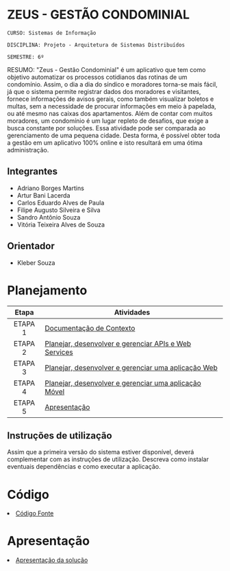 # ZEUS - GESTÃO CONDOMINIAL

`CURSO: Sistemas de Informação`

`DISCIPLINA: Projeto - Arquitetura de Sistemas Distribuídos`

`SEMESTRE: 6º`

RESUMO: "Zeus - Gestão Condominial" é um aplicativo que tem como objetivo automatizar os processos cotidianos das rotinas de um condomínio. Assim, o dia a dia do síndico e moradores torna-se mais fácil, já que o sistema permite registrar dados dos moradores e visitantes, fornece informações de avisos gerais, como também visualizar boletos e multas, sem a necessidade de procurar informações em meio à papelada, ou até mesmo nas caixas dos apartamentos. Além de contar com muitos moradores, um condomínio é um lugar repleto de desafios, que exige a busca constante por soluções. Essa atividade pode ser comparada ao gerenciamento de uma pequena cidade. Desta forma, é possível obter toda a gestão em um aplicativo 100% online e isto resultará em uma ótima administração.

## Integrantes

* Adriano Borges Martins
* Artur Bani Lacerda
* Carlos Eduardo Alves de Paula
* Filipe Augusto Silveira e Silva
* Sandro Antônio Souza
* Vitória Teixeira Alves de Souza

## Orientador

* Kleber Souza

# Planejamento

| Etapa         | Atividades |
|  :----:   | ----------- |
| ETAPA 1         |[Documentação de Contexto](docs/contexto.md) <br> |
| ETAPA 2         |[Planejar, desenvolver e gerenciar APIs e Web Services](docs/backend-apis.md) <br> |
| ETAPA 3         |[Planejar, desenvolver e gerenciar uma aplicação Web](docs/frontend-web.md) |
| ETAPA 4        |[Planejar, desenvolver e gerenciar uma aplicação Móvel](docs/frontend-mobile.md) <br>  |
| ETAPA 5         | [Apresentação](presentation/README.md) |
## Instruções de utilização

Assim que a primeira versão do sistema estiver disponível, deverá complementar com as instruções de utilização. Descreva como instalar eventuais dependências e como executar a aplicação.

# Código

<li><a href="src/README.md"> Código Fonte</a></li>

# Apresentação

<li><a href="presentation/README.md"> Apresentação da solução</a></li>
